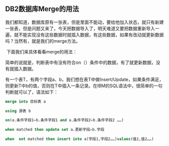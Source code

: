 ## DB2数据库Merge的用法

​	我们都知道，数据库原有一张表，但是里面不能动，要给他加入状态，就只有新建一张表，但是问题又来了，今天把数据导入了，明天难道又要把数据重新导入一遍，就不能实现没有这些数据时就插入数据，有这些数据，如果有改动就更新数据吗？当然有，就是我们的merge方法。

​	下面我们来具体看看merge的用法：

​	简单的说就是，判断表中有没有符合on（）条件中的数据，有了就更新数据，没有就插入数据。　　

有一个表T，有两个字段a、b，我们想在表T中做Insert/Update，如果条件满足，则更新T中b的值，否则在T中插入一条记录。在IBM的SQL语法中，很简单的一句判断就可以了，语法如下：　　

```sql lite
merge into 目标表 a
 
using 源表 b
 
on(a.条件字段1=b.条件字段1 and a.条件字段2=b.条件字段2 ……)  
 
when matched then update set a.更新字段=b.字段
 
when  not matched then insert into a(字段1,字段2……)values(值1,值2……)
```

